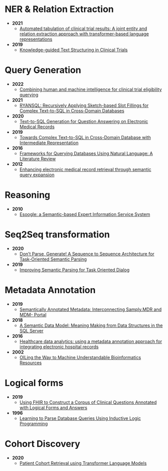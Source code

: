 # NER & Relation Extraction
- **2021**
  - [Automated tabulation of clinical trial results: A joint entity and relation extraction approach with transformer-based language representations](https://arxiv.org/pdf/2112.05596.pdf)
- **2019**
  - [Knowledge-guided Text Structuring in Clinical Trials](https://arxiv.org/ftp/arxiv/papers/1912/1912.12380.pdf)

# Query Generation
- **2022**
  - [Combining human and machine intelligence for clinical trial eligibility querying](https://academic.oup.com/jamia/article/29/7/1161/6569054)
- **2021**
  - [RYANSQL: Recursively Applying Sketch-based Slot Fillings for Complex Text-to-SQL in Cross-Domain Databases](https://direct.mit.edu/coli/article/47/2/309/98519)
- **2020**
  - [Text-to-SQL Generation for Question Answering on Electronic Medical Records](https://dl.acm.org/doi/pdf/10.1145/3366423.3380120?casa_token=owOWDpwicx8AAAAA:nDXigE6hk1vKMUlTLi8RYJUQnLzcMGee6VTg0uuLifb9fshPu9ijXTrpCOAurlHIU5nn2zGivlk1)
- **2019**
  - [Towards Complex Text-to-SQL in Cross-Domain Database with Intermediate Representation](https://arxiv.org/pdf/1905.08205.pdf)
- **2016**
  - [Frameworks for Querying Databases Using Natural Language: A Literature Review](https://arxiv.org/ftp/arxiv/papers/1909/1909.01822.pdf)
- **2012**
  - [Enhancing electronic medical record retrieval through semantic query expansion](https://web.p.ebscohost.com/ehost/pdfviewer/pdfviewer?vid=0&sid=cdcb0a20-6fed-4019-b9ab-3d9369226650%40redis)

# Reasoning
- **2010**
  - [Esoogle: a Semantic-based Expert Information Service System](https://ieeexplore.ieee.org/document/5694990)

# Seq2Seq transformation
- **2020**
  - [Don’t Parse, Generate! A Sequence to Sequence Architecture for Task-Oriented Semantic Parsing](https://dl.acm.org/doi/pdf/10.1145/3366423.3380064?casa_token=R3pg4C138IAAAAAA:J6HIhHkguo1VI9iJfp60agYsQb0XA-uY34VoxbUNKxust43EshwUp254MMzPYpGKMMPxQ-qCbnG3)
- **2019**
  - [Improving Semantic Parsing for Task Oriented Dialog](https://arxiv.org/pdf/1902.06000.pdf)

# Metadata Annotation
- **2019**
  - [Semantically Annotated Metadata: Interconnecting Samply.MDR and MDM- Portal](https://ebooks.iospress.nl/pdf/doi/10.3233/SHTI190810)
- **2018**
  - [A Semantic Data Model: Meaning Making from Data Structures in the SQL Server](https://e-journal.unair.ac.id/JISEBI/article/download/8556/5664)
- **2016**
  - [Healthcare data analytics: using a metadata annotation approach for integrating electronic hospital records](https://www.tandfonline.com/doi/abs/10.1080/23270012.2016.1141331)
- **2002**
  - [OILing the Way to Machine Understandable Bioinformatics Resources](https://ieeexplore.ieee.org/document/1006300)

# Logical forms
- **2019**
  - [Using FHIR to Construct a Corpus of Clinical Questions Annotated with Logical Forms and Answers](https://www.ncbi.nlm.nih.gov/pmc/articles/PMC7153115/)
- **1996**
  - [Learning to Parse Database Queries Using Inductive Logic Programming](https://www.aaai.org/Papers/AAAI/1996/AAAI96-156.pdf)

# Cohort Discovery
- **2020**
  - [Patient Cohort Retrieval using Transformer Language Models](https://www.ncbi.nlm.nih.gov/pmc/articles/PMC8075458/)